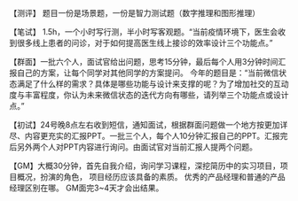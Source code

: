 【测评】
题目一份是场景题，一份是智力测试题（数字推理和图形推理）

【笔试】
1.5h，一个小时写行测，半小时写客观题。“当前疫情环境下，医生会收到很多线上患者的问诊，对于如何提高医生线上接诊的效率设计三个功能点。”

【群面】一批六个人，面试官给出问题，思考15分钟，最后每个人用3分钟时间汇报自己的方案，让每个同学对其他同学的方案提问。
今年的题目是：“当前微信状态满足了什么样的需求？具体是哪些功能与设计来支撑的呢？为了增加社交的互动度与丰富程度，你认为未来微信状态的迭代方向有哪些，请列举三个功能点或设计点。”

【初试】24号晚8点左右收到短信，通知面试，根据群面问题做一个地方按更加详尽、内容更充实的汇报PPT。一批三个人，每个人10分钟汇报自己的PPT。汇报完后另外两个人对PPT内容进行询问。由面试官对当前汇报人提两个问题。

【GM】大概30分钟，首先自我介绍，询问学习课程，深挖简历中的实习项目，项目概况，扮演的角色， 
      项目经历应该具备的素质。 
      优秀的产品经理和普通的产品经理区别在哪。
      GM面完3~4天才会出结果。
      
